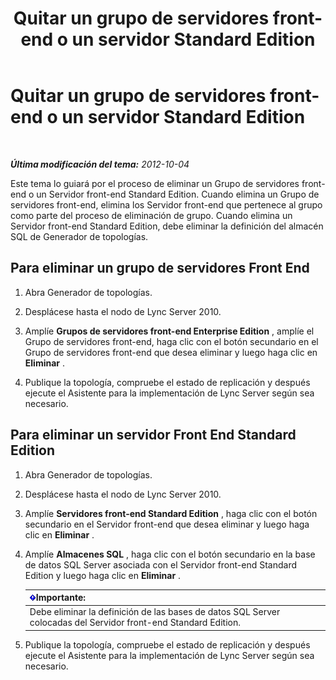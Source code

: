 ﻿---
title: Quitar un grupo de servidores front-end o un servidor Standard Edition
TOCTitle: Quitar un grupo de servidores front-end o un servidor Standard Edition
ms:assetid: 83c39a36-49a1-4ac6-9cc5-b0e441b1fdec
ms:mtpsurl: https://technet.microsoft.com/es-es/library/JJ688115(v=OCS.15)
ms:contentKeyID: 49889357
ms.date: 01/07/2017
mtps_version: v=OCS.15
ms.translationtype: HT
---

# Quitar un grupo de servidores front-end o un servidor Standard Edition

 

_**Última modificación del tema:** 2012-10-04_

Este tema lo guiará por el proceso de eliminar un Grupo de servidores front-end o un Servidor front-end Standard Edition. Cuando elimina un Grupo de servidores front-end, elimina los Servidor front-end que pertenece al grupo como parte del proceso de eliminación de grupo. Cuando elimina un Servidor front-end Standard Edition, debe eliminar la definición del almacén SQL de Generador de topologías.

## Para eliminar un grupo de servidores Front End

1.  Abra Generador de topologías.

2.  Desplácese hasta el nodo de Lync Server 2010.

3.  Amplíe **Grupos de servidores front-end Enterprise Edition** , amplíe el Grupo de servidores front-end, haga clic con el botón secundario en el Grupo de servidores front-end que desea eliminar y luego haga clic en **Eliminar** .

4.  Publique la topología, compruebe el estado de replicación y después ejecute el Asistente para la implementación de Lync Server según sea necesario.

## Para eliminar un servidor Front End Standard Edition

1.  Abra Generador de topologías.

2.  Desplácese hasta el nodo de Lync Server 2010.

3.  Amplíe **Servidores front-end Standard Edition** , haga clic con el botón secundario en el Servidor front-end que desea eliminar y luego haga clic en **Eliminar** .

4.  Amplíe **Almacenes SQL** , haga clic con el botón secundario en la base de datos SQL Server asociada con el Servidor front-end Standard Edition y luego haga clic en **Eliminar** .
    
    <table>
    <thead>
    <tr class="header">
    <th><img src="images/Gg425917.important(OCS.15).gif" title="important" alt="important" />Importante:</th>
    </tr>
    </thead>
    <tbody>
    <tr class="odd">
    <td>Debe eliminar la definición de las bases de datos SQL Server colocadas del Servidor front-end Standard Edition.</td>
    </tr>
    </tbody>
    </table>


5.  Publique la topología, compruebe el estado de replicación y después ejecute el Asistente para la implementación de Lync Server según sea necesario.

